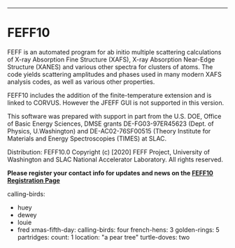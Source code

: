 --- 
# FEFF10
FEFF is an automated program for ab initio multiple scattering calculations of X-ray Absorption Fine Structure (XAFS), X-ray Absorption Near-Edge Structure (XANES) and various other spectra for clusters of atoms. The code yields scattering amplitudes and phases used in many modern XAFS analysis codes, as well as various other properties. 

FEFF10 includes the addition of the finite-temperature extension and is linked to CORVUS. However the JFEFF GUI is not supported in this version.

This software was prepared with support in part from the U.S. DOE, Office of Basic Energy Sciences, DMSE grants DE-FG03-97ER45623 (Dept. of Physics, U.Washington) and DE-AC02-76SF00515 (Theory Institute for Materials and Energy Spectroscopies (TIMES) at SLAC.

Distribution:  FEFF10.0
Copyright (c) [2020] FEFF Project, University of Washington and SLAC National Accelerator Laboratory.  All rights reserved.  

**Please register your contact info for updates and news on the [FEFF10 Registration Page](https://docs.google.com/forms/d/1AHeer_ApfFkzJkIHJShcynl72Z61V2ouuv0BMbXRgfg)**
  
 calling-birds: 
   - huey
   - dewey
   - louie
   - fred
 xmas-fifth-day: 
   calling-birds: four
   french-hens: 3
   golden-rings: 5
   partridges: 
     count: 1
     location: "a pear tree"
   turtle-doves: two
